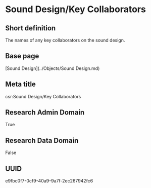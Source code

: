 # Sound Design/Key Collaborators
## Short definition
The names of any key collaborators on the sound design.
## Base page
[Sound Design](../Objects/Sound Design.md)
## Meta title
csr:Sound Design/Key Collaborators
## Research Admin Domain
True
## Research Data Domain
False
## UUID
e9fbc0f7-0cf9-40a9-9a7f-2ec267942fc6
